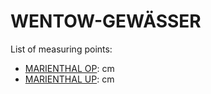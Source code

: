 # WENTOW-GEWÄSSER

List of measuring points:

* [MARIENTHAL OP](./MARIENTHAL-OP): <Value topic="rivers/pegel-online/WtG/MARIENTHAL-OP/measurementValue"/> cm
* [MARIENTHAL UP](./MARIENTHAL-UP): <Value topic="rivers/pegel-online/WtG/MARIENTHAL-UP/measurementValue"/> cm
